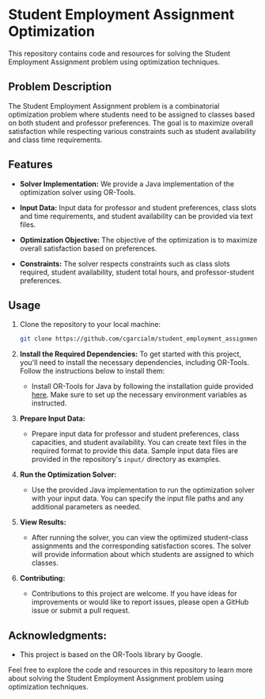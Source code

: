 # Student Employment Assignment Optimization

This repository contains code and resources for solving the Student Employment Assignment problem using optimization techniques.

## Problem Description

The Student Employment Assignment problem is a combinatorial optimization problem where students need to be assigned to classes based on both student and professor preferences. The goal is to maximize overall satisfaction while respecting various constraints such as student availability and class time requirements.

## Features

- **Solver Implementation:** We provide a Java implementation of the optimization solver using OR-Tools.

- **Input Data:** Input data for professor and student preferences, class slots and time requirements, and student availability can be provided via text files.

- **Optimization Objective:** The objective of the optimization is to maximize overall satisfaction based on preferences.

- **Constraints:** The solver respects constraints such as class slots required, student availability, student total hours, and professor-student preferences.

## Usage

1. Clone the repository to your local machine:

   ```bash
   git clone https://github.com/cgarcialm/student_employment_assignment.git

2. **Install the Required Dependencies:** To get started with this project, you'll need to install the necessary dependencies, including OR-Tools. Follow the instructions below to install them:

   - Install OR-Tools for Java by following the installation guide provided [here](https://developers.google.com/optimization/install). Make sure to set up the necessary environment variables as instructed.

3. **Prepare Input Data:**

   - Prepare input data for professor and student preferences, class capacities, and student availability. You can create text files in the required format to provide this data. Sample input data files are provided in the repository's `input/` directory as examples.

4. **Run the Optimization Solver:**

   - Use the provided Java implementation to run the optimization solver with your input data. You can specify the input file paths and any additional parameters as needed.

5. **View Results:**

   - After running the solver, you can view the optimized student-class assignments and the corresponding satisfaction scores. The solver will provide information about which students are assigned to which classes.

6. **Contributing:**

   - Contributions to this project are welcome. If you have ideas for improvements or would like to report issues, please open a GitHub issue or submit a pull request.

## Acknowledgments:

   - This project is based on the OR-Tools library by Google.

Feel free to explore the code and resources in this repository to learn more about solving the Student Employment Assignment problem using optimization techniques.
